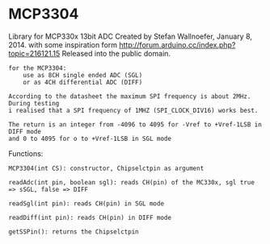 MCP3304
=======

Library for MCP330x 13bit ADC
Created by Stefan Wallnoefer, January 8, 2014.
	with some inspiration form http://forum.arduino.cc/index.php?topic=216121.15
	Released into the public domain.
	
	for the MCP3304:
		use as 8CH single ended ADC (SGL)
		or as 4CH differential ADC (DIFF)
		
	According to the datasheet the maximum SPI frequency is about 2MHz. During testing
	i realised that a SPI frequency of 1MHZ (SPI_CLOCK_DIV16) works best.
	
	The return is an integer from -4096 to 4095 for -Vref to +Vref-1LSB in DIFF mode
	and 0 to 4095 for o to +Vref-1LSB in SGL mode


Functions:

	MCP3304(int CS): constructor, Chipselctpin as argument
		
	readAdc(int pin, boolean sgl): reads CH(pin) of the MC330x, sgl true => sSGL, false => DIFF
		
	readSgl(int pin): reads CH(pin) in SGL mode
		
	readDiff(int pin): reads CH(pin) in DIFF mode
		
	getSSPin(): returns the Chipselctpin
